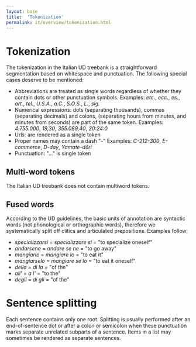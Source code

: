```yaml
---
layout: base
title:  'Tokenization'
permalink: it/overview/tokenization.html
---
```


# Tokenization

The tokenization in the Italian UD treebank is a straightforward segmentation based on whitespace and punctuation. The following special cases deserve to be mentioned:

* Abbreviations are treated as single words regardless of whether they contain dots or other punctuation symbols. 
Examples: _etc._, _ecc._, _es._, _art._, _tel._, _U.S.A._, _a.C._, _S.O.S._, _L._, _sig._
* Numerical expressions: dots (separating thousands), commas (separating decimals) and colons, (separating hours from minutes, and minutes from seconds) are part of the same token. 
Examples: _4.755.000_, _19,30_, _355.089,40_, _20:24:0_
* Urls: are rendered as a single token
* Proper names may contain a dash "-"
Examples: _C-212-300_, _E-commerce_, _D-day_, _Yamate-dōri_ 
* Punctuation: "..." is single token

## Multi-word tokens

The Italian UD treebank does not contain multiword tokens.

## Fused words

According to the UD guidelines, the basic units of annotation are syntactic words (not phonological or orthographic words), therefore we systematically split off clitics and articulated prepositions. Examples follow:

* _specializzarsi_ = _specializzare si_ = "to specialize oneself"
* _andarsene_ = _andare se ne_ = "to go away"
* _mangiarlo_ = _mangiare lo_ = "to eat it"
* _mangiarselo_ = _mangiare se lo_ = "to eat it oneself"
* _della_ = _di_ _la_ = "of the"
* _all'_ = _a l'_ = "to the"
* _degli_ = _di gli_ = "of the"

# Sentence splitting

Each sentence contains only one root.
Splitting is usually performed after an end-of-sentence dot or after a colon or semicolon when these punctuation marks separate unrelated subparts of a sentence. Items in a list may sometimes be rendered as separate sentences.
